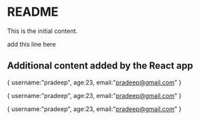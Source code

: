 # README

This is the initial content.

add this line here 

## Additional content added by the React app

{
username:"pradeep",
age:23,
email:"pradeep@gmail.com"
}

{
username:"pradeep",
age:23,
email:"pradeep@gmail.com"
}

{
username:"pradeep",
age:23,
email:"pradeep@gmail.com"
}